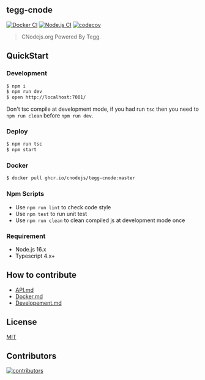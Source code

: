 ## tegg-cnode

[![Docker CI](https://github.com/cnodejs/tegg-cnode/actions/workflows/docker.yml/badge.svg)](https://github.com/cnodejs/tegg-cnode/actions/workflows/docker.yml)
[![Node.js CI](https://github.com/cnodejs/tegg-cnode/actions/workflows/nodejs.yml/badge.svg)](https://github.com/cnodejs/tegg-cnode/actions/workflows/nodejs.yml)
[![codecov](https://codecov.io/gh/cnodejs/tegg-cnode/branch/master/graph/badge.svg)](https://codecov.io/gh/cnodejs/tegg-cnode)

> CNodejs.org Powered By Tegg.


## QuickStart

### Development

```bash
$ npm i
$ npm run dev
$ open http://localhost:7001/
```

Don't tsc compile at development mode, if you had run `tsc` then you need to `npm run clean` before `npm run dev`.

### Deploy

```bash
$ npm run tsc
$ npm start
```

### Docker

```bash
$ docker pull ghcr.io/cnodejs/tegg-cnode:master
```

### Npm Scripts

- Use `npm run lint` to check code style
- Use `npm test` to run unit test
- Use `npm run clean` to clean compiled js at development mode once

### Requirement

- Node.js 16.x
- Typescript 4.x+


## How to contribute

- [API.md](docs/API.md)
- [Docker.md](docs/Docker.md)
- [Developement.md](docs/Developement.md)


## License

[MIT](LICENSE)


## Contributors

[![contributors](https://ergatejs.implements.io/badges/contributors/cnodejs/tegg-cnode.svg)](https://github.com/cnodejs/tegg-cnode/graphs/contributors)
